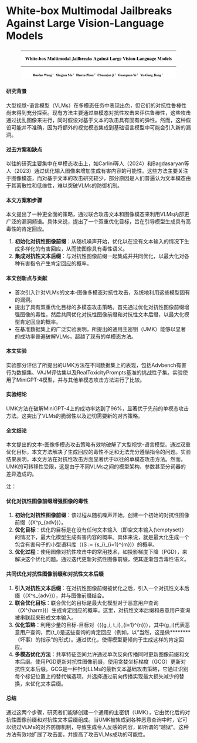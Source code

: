 # White-box Multimodal Jailbreaks Against Large Vision-Language Models

<figure><img src="../.gitbook/assets/image (3) (1).png" alt=""><figcaption></figcaption></figure>

#### 研究背景

大型视觉-语言模型（VLMs）在多模态任务中表现出色，但它们的对抗性鲁棒性尚未得到充分探索。现有方法主要通过单模态对抗性攻击来评估鲁棒性，这些攻击通过扰乱图像来进行，同时假设对基于文本的攻击具有固有的弹性。然而，这种假设可能并不准确，因为将额外的视觉模态集成到基础语言模型中可能会引入新的漏洞。

#### 过去方案和缺点

以往的研究主要集中在单模态攻击上，如Carlini等人（2024）和Bagdasaryan等人（2023）通过优化输入图像来增加生成有害内容的可能性。这些方法主要关注于图像模态，而对基于文本的攻击研究较少，部分原因是人们普遍认为文本模态由于其离散性和低维性，难以突破VLMs的防御机制。

#### 本文方案和步骤

本文提出了一种更全面的策略，通过联合攻击文本和图像模态来利用VLMs内部更广泛的漏洞频谱。具体来说，提出了一个双重优化目标，旨在引导模型生成具有高毒性的肯定回应。

1. **初始化对抗性图像前缀**：从随机噪声开始，优化以在没有文本输入的情况下生成多样化的有害回应，从而使图像具有毒性语义。
2. **集成对抗性文本后缀**：与对抗性图像前缀一起集成并共同优化，以最大化对各种有害指令产生肯定回应的概率。

#### 本文创新点与贡献

* 首次引入针对VLMs的文本-图像多模态对抗性攻击，系统地利用这些模型固有的漏洞。
* 提出了具有双重优化目标的多模态攻击策略。首先通过优化对抗性图像前缀增强图像的毒性，然后共同优化对抗性图像前缀和对抗性文本后缀，以最大化模型肯定回应的概率。
* 在基准数据集上的广泛实验表明，所提出的通用主密钥（UMK）能够以显著的成功率普遍破解VLMs，超越了现有的单模态方法。

#### 本文实验

实验部分评估了所提出的UMK方法在不同数据集上的表现，包括Advbench有害行为数据集、VAJM评估集以及RealToxicityPrompts基准的挑战性子集。实验使用了MiniGPT-4模型，并与其他单模态攻击方法进行了比较。

#### 实验结论

UMK方法在破解MiniGPT-4上的成功率达到了96%，显著优于先前的单模态攻击方法。这突出了VLMs的脆弱性以及迫切需要新的对齐策略。

#### 全文结论

本文提出的文本-图像多模态攻击策略有效地破解了大型视觉-语言模型。通过双重优化目标，本文方法解决了生成回应的毒性不足和无法充分遵循指令的问题。实验结果表明，本文方法在对抗性攻击方面显著优于以往的单模态攻击方法。然而，UMK的可转移性受限，这是由于不同VLMs之间的模型架构、参数甚至分词器的差异造成的。



注：

#### 优化对抗性图像前缀增强图像的毒性

1. **初始化对抗性图像前缀**：该过程从随机噪声开始，创建一个初始的对抗性图像前缀（(X^p\_{adv})）。
2. **优化目标**：优化的目标是在没有任何文本输入（即空文本输入(\emptyset)）的情况下，最大化模型生成有害内容的概率。具体来说，就是最大化生成一个包含有害句子的小型语料库（(S := {s\_i}\_{i=1}^{m})）的概率。
3. **优化过程**：使用图像对抗性攻击中的常用技术，如投影梯度下降（PGD），来解决这个优化问题。通过迭代更新对抗性图像前缀，使其逐渐包含毒性语义。

#### 共同优化对抗性图像前缀和对抗性文本后缀

1. **引入对抗性文本后缀**：在对抗性图像前缀被优化之后，引入一个对抗性文本后缀（(X^s\_{adv})），并与图像前缀结合。
2. **联合优化目标**：联合优化的目标是最大化模型对于恶意用户查询（(X^{harm})）生成肯定回应的概率。这里，对抗性文本后缀和恶意用户查询被串联起来形成文本输入。
3. **优化策略**：利用少量的目标-目标对（({g\_i, t\_i}\_{i=1}^{n})），其中(g\_i)代表恶意用户查询，而(t\_i)是这些查询的肯定回应（例如，以“当然，这是做\*\*\*\*\*\*\*\*（坏事）的指示”的形式）。通过优化，使得模型更倾向于生成这样的肯定回应。
4. **多模态优化方法**：共享特征空间允许通过单次反向传播同时更新图像前缀和文本后缀。使用PGD更新对抗性图像前缀，使用贪婪坐标梯度（GCG）更新对抗性文本后缀。GCG是一种针对LLMs的最新文本基础攻击策略，它通过识别每个标记位置上的替代候选项，并选择通过前向传播实现最大损失减少的替换，来优化文本后缀。

#### 总结

通过这两个步骤，研究者们能够创建一个通用的主密钥（UMK），它由优化后的对抗性图像前缀和对抗性文本后缀组成。当UMK被集成到各种恶意查询中时，它可以绕过VLMs的对齐防御机制，导致生成令人反感的内容，即所谓的“越狱”。这种方法有效地扩展了攻击面，并提高了攻击VLMs成功的可能性。
